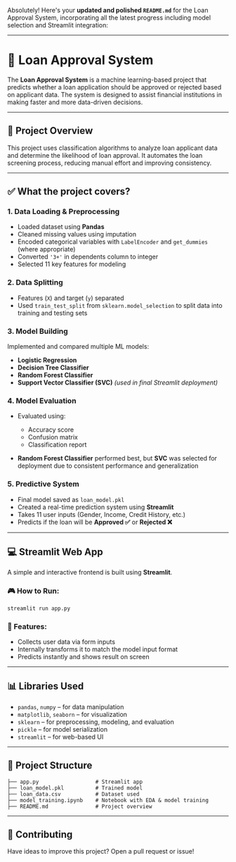 Absolutely! Here's your **updated and polished `README.md`** for the Loan Approval System, incorporating all the latest progress including model selection and Streamlit integration:

---

# 🏦 Loan Approval System

The **Loan Approval System** is a machine learning-based project that predicts whether a loan application should be approved or rejected based on applicant data. The system is designed to assist financial institutions in making faster and more data-driven decisions.

---

## 📄 Project Overview

This project uses classification algorithms to analyze loan applicant data and determine the likelihood of loan approval. It automates the loan screening process, reducing manual effort and improving consistency.

---

## ✅ What the project covers?

### 1. Data Loading & Preprocessing

* Loaded dataset using **Pandas**
* Cleaned missing values using imputation
* Encoded categorical variables with `LabelEncoder` and `get_dummies` (where appropriate)
* Converted `'3+'` in dependents column to integer
* Selected 11 key features for modeling

### 2. Data Splitting

* Features (`X`) and target (`y`) separated
* Used `train_test_split` from `sklearn.model_selection` to split data into training and testing sets

### 3. Model Building

Implemented and compared multiple ML models:

* **Logistic Regression**
* **Decision Tree Classifier**
* **Random Forest Classifier**
* **Support Vector Classifier (SVC)** *(used in final Streamlit deployment)*

### 4. Model Evaluation

* Evaluated using:

  * Accuracy score
  * Confusion matrix
  * Classification report
* **Random Forest Classifier** performed best, but **SVC** was selected for deployment due to consistent performance and generalization

### 5. Predictive System

* Final model saved as `loan_model.pkl`
* Created a real-time prediction system using **Streamlit**
* Takes 11 user inputs (Gender, Income, Credit History, etc.)
* Predicts if the loan will be **Approved ✅** or **Rejected ❌**

---

## 💻 Streamlit Web App

A simple and interactive frontend is built using **Streamlit**.

### 🎮 How to Run:

```bash
streamlit run app.py
```

### 🧾 Features:

* Collects user data via form inputs
* Internally transforms it to match the model input format
* Predicts instantly and shows result on screen

---

## 📊 Libraries Used

* `pandas`, `numpy` – for data manipulation
* `matplotlib`, `seaborn` – for visualization
* `sklearn` – for preprocessing, modeling, and evaluation
* `pickle` – for model serialization
* `streamlit` – for web-based UI

---

## 📁 Project Structure

```
├── app.py                  # Streamlit app
├── loan_model.pkl          # Trained model
├── loan_data.csv           # Dataset used
├── model_training.ipynb    # Notebook with EDA & model training
├── README.md               # Project overview
```

---

## 🙌 Contributing

Have ideas to improve this project? Open a pull request or issue!

